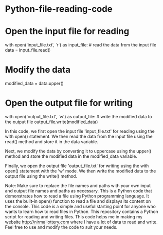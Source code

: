 # Python-file-reading-code
# Open the input file for reading
with open('input_file.txt', 'r') as input_file:
    # read the data from the input file
    data = input_file.read()
    
# Modify the data
modified_data = data.upper()

# Open the output file for writing
with open('output_file.txt', 'w') as output_file:
    # write the modified data to the output file
    output_file.write(modified_data)


In this code, we first open the input file 'input_file.txt' for reading using the with open() statement. We then read the data from the input file using the read() method and store it in the data variable.

Next, we modify the data by converting it to uppercase using the upper() method and store the modified data in the modified_data variable.

Finally, we open the output file 'output_file.txt' for writing using the with open() statement with the 'w' mode. We then write the modified data to the output file using the write() method.


Note: Make sure to replace the file names and paths with your own input and output file names and paths as necessary.
This is a Python code that demonstrates how to read a file using Python programming language. It uses the built-in open() function to read a file and displays its content on the console. This code is a simple and useful starting point for anyone who wants to learn how to read files in Python.
This repository contains a Python script for reading and writing files. This code helps me in making my website http://nirmallottery.com where I have a lot of data to read and write. Feel free to use and modify the code to suit your needs.
